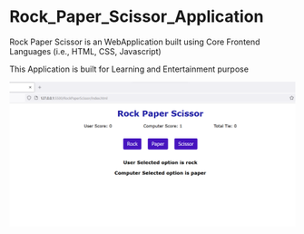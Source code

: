 # Rock_Paper_Scissor_Application
<p>Rock Paper Scissor is an WebApplication built using Core Frontend Languages (i.e., HTML, CSS, Javascript)</p>
<p>This Application is built for Learning and Entertainment purpose</p>
<img src = 'images/snapshot.png'>
